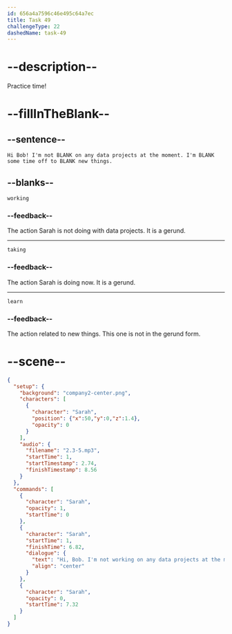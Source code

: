 ```yaml
---
id: 656a4a7596c46e495c64a7ec
title: Task 49
challengeType: 22
dashedName: task-49
---
```


<!-- (Audio) Sarah: Hi Bob! I'm not working on any data projects at the moment. I'm taking some time off to learn new things. -->

# --description--

Practice time!

# --fillInTheBlank--

## --sentence--

`Hi Bob! I'm not BLANK on any data projects at the moment. I'm BLANK some time off to BLANK new things.`

## --blanks--

`working`

### --feedback--

The action Sarah is not doing with data projects. It is a gerund.

---

`taking`

### --feedback--

The action Sarah is doing now. It is a gerund.

---

`learn`

### --feedback--

The action related to new things. This one is not in the gerund form.

# --scene--

```json
{
  "setup": {
    "background": "company2-center.png",
    "characters": [
      {
        "character": "Sarah",
        "position": {"x":50,"y":0,"z":1.4},
        "opacity": 0
      }
    ],
    "audio": {
      "filename": "2.3-5.mp3",
      "startTime": 1,
      "startTimestamp": 2.74,
      "finishTimestamp": 8.56
    }
  },
  "commands": [
    {
      "character": "Sarah",
      "opacity": 1,
      "startTime": 0
    },
    {
      "character": "Sarah",
      "startTime": 1,
      "finishTime": 6.82,
      "dialogue": {
        "text": "Hi, Bob. I'm not working on any data projects at the moment. I'm taking some time off to learn new things.",
        "align": "center"
      }
    },
    {
      "character": "Sarah",
      "opacity": 0,
      "startTime": 7.32
    }
  ]
}
```
